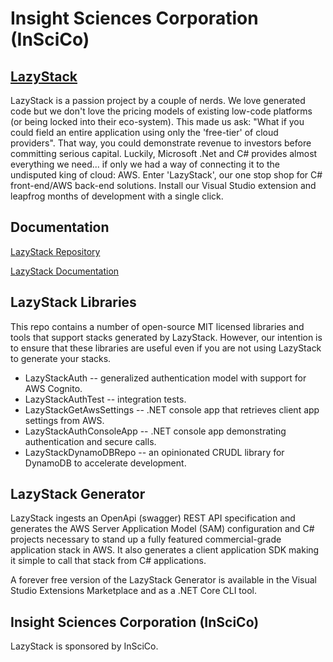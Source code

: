 # Insight Sciences Corporation (InSciCo)
## <a href="https://inscico.github.io/LazyStack/">LazyStack</a>
LazyStack is a passion project by a couple of nerds. We love generated code but we don't love 
the pricing models of existing low-code platforms (or being locked into their eco-system). 
This made us ask: "What if you could field an entire application using only the 'free-tier' 
of cloud providers". That way, you could demonstrate revenue to investors before committing 
serious capital. Luckily, Microsoft .Net and C# provides almost everything we need... if 
only we had a way of connecting it to the undisputed king of cloud: AWS. Enter 'LazyStack', 
our one stop shop for C# front-end/AWS back-end solutions. Install our Visual Studio 
extension and leapfrog months of development with a single click.

## Documentation

<a href="https://github.com/InSciCo/LazyStack/">LazyStack Repository</a>

<a href="https://inscico.github.io/LazyStack/">LazyStack Documentation</a>

## LazyStack Libraries
This repo contains a number of open-source MIT licensed libraries and tools that 
support stacks generated by LazyStack.  However, our intention is to ensure that 
these libraries are useful even if you are not using LazyStack to generate your stacks.

- LazyStackAuth -- generalized authentication model with support for AWS Cognito.
- LazyStackAuthTest -- integration tests.
- LazyStackGetAwsSettings -- .NET console app that retrieves client app settings from AWS.
- LazyStackAuthConsoleApp -- .NET console app demonstrating authentication and secure calls.
- LazyStackDynamoDBRepo -- an opinionated CRUDL library for DynamoDB to accelerate development.

## LazyStack Generator
LazyStack ingests an OpenApi (swagger) REST API specification and generates the AWS Server Application Model (SAM) 
configuration and C# projects necessary to stand up a fully featured commercial-grade application stack in AWS. 
It also generates a client application SDK making it simple to call that stack from C# applications.

A forever free version of the LazyStack Generator is available in the Visual Studio Extensions Marketplace and as a 
.NET Core CLI tool.

## Insight Sciences Corporation (InSciCo)
LazyStack is sponsored by InSciCo.
